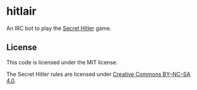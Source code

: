 # hitlair

An IRC bot to play the [Secret Hitler](https://www.secrethitler.com/) game.

## License

This code is licensed under the MIT license.

The Secret Hitler rules are licensed under [Creative Commons BY–NC–SA 4.0](https://creativecommons.org/licenses/by-nc-sa/4.0/).
